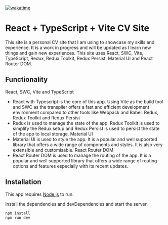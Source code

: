 [![wakatime](https://wakatime.com/badge/github/Alvis1337/chrisalvis.dev.svg)](https://wakatime.com/badge/github/Alvis1337/chrisalvis.dev)

# React + TypeScript + Vite CV Site

This site is a personal CV site that I am using to showcase my skills and experience.
It is a work in progress and will be updated as I learn new things and gain new experiences.
This site uses React, SWC, Vite, TypeScript, Redux, Redux Toolkit, Redux Persist, Material UI and React Router DOM.

## Functionality

React, SWC, Vite and TypeScript
  - React with Typescript is the core of this app. Using Vite as the build tool and SWC as the transpiler offers a fast and efficient development environment compared to other tools like Webpack and Babel.
Redux, Redux Toolkit and Redux Persist
  - Redux is used to manage the state of the app. Redux Toolkit is used to simplify the Redux setup and Redux Persist is used to persist the state of the app to local storage.
Material UI
  - Material UI is used to style the app. It is a popular and well supported library that offers a wide range of components and styles. It is also very extensible and customisable.
React Router DOM
  - React Router DOM is used to manage the routing of the app. It is a popular and well supported library that offers a wide range of routing options and features especially with its recent updates.

## Installation

This app requires [Node.js](https://nodejs.org/) to run.

Install the dependencies and devDependencies and start the server.

```sh
npm install
npm run dev
```
